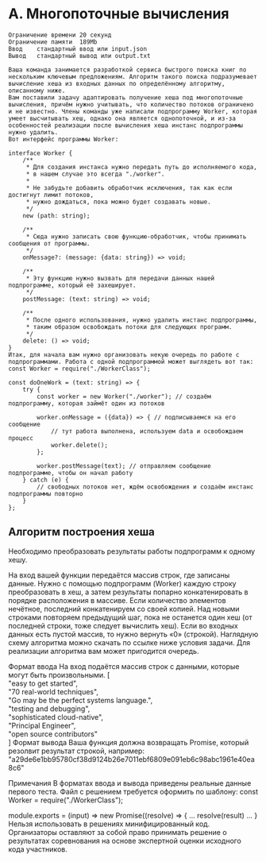 # A. Многопоточные вычисления
```
Ограничение времени	20 секунд
Ограничение памяти	189Mb
Ввод	стандартный ввод или input.json
Вывод	стандартный вывод или output.txt

Ваша команда занимается разработкой сервиса быстрого поиска книг по нескольким ключевым предложениям. Алгоритм такого поиска подразумевает вычисление хеша из входных данных по определённому алгоритму, описанному ниже.
Вам поставили задачу адаптировать получение хеша под многопоточные вычисления, причём нужно учитывать, что количество потоков ограничено и не известно. Члены команды уже написали подпрограмму Worker, которая умеет высчитывать хеш, однако она является однопоточной, и из-за особенностей реализации после вычисления хеша инстанс подпрограммы нужно удалить.
Вот интерфейс программы Worker:

interface Worker {  
    /**  
     * Для создания инстанса нужно передать путь до исполняемого кода,  
     * в нашем случае это всегда "./worker".  
     *  
     * Не забудьте добавить обработчик исключения, так как если достигнут лимит потоков,  
     * нужно дождаться, пока можно будет создавать новые.  
     */  
    new (path: string);  
 
    /**  
     * Сюда нужно записать свою функцию-обработчик, чтобы принимать сообщения от программы.  
     */  
    onMessage?: (message: {data: string}) => void;  
 
    /**  
     * Эту функцию нужно вызвать для передачи данных нашей подпрограмме, который её захеширует.  
     */  
    postMessage: (text: string) => void;  
 
    /**  
     * После одного использования, нужно удалить инстанс подпрограммы,  
     * таким образом освобождать потоки для следующих программ.  
     */  
    delete: () => void;  
}
Итак, для начала вам нужно организовать некую очередь по работе с подпрограммами. Работа с одной подпрограммой может выглядеть вот так:
const Worker = require("./WorkerClass");  
 
const doOneWork = (text: string) => {  
    try {  
        const worker = new Worker("./worker"); // создаём подпрограмму, которая займёт один из потоков  
 
        worker.onMessage = ({data}) => { // подписываемся на его сообщение  
            // тут работа выполнена, используем data и освобождаем процесс  
            worker.delete();  
        };  
 
        worker.postMessage(text); // отправляем сообщение подпрограмме, чтобы он начал работу  
    } catch (e) {  
        // свободных потоков нет, ждём освобождения и создаём инстанс подпрограммы повторно  
    }  
};
```
## Алгоритм построения хеша
Необходимо преобразовать результаты работы подпрограмм к одному хешу.

На вход вашей функции передаётся массив строк, где записаны данные.
Нужно с помощью подпрограмм (Worker) каждую строку преобразовать в хеш, а затем результаты попарно конкатенировать в порядке расположения в массиве.
Если количество элементов нечётное, последний конкатенируем со своей копией.
Над новыми строками повторяем предыдущий шаг, пока не останется один хеш (от последней строки, тоже следует вычислить хеш).
Если во входных данных есть пустой массив, то нужно вернуть «0» (строкой).
Наглядную схему алгоритма можно скачать по ссылке ниже условия задачи.
Для реализации алгоритма вам может пригодится очередь.

Формат ввода
На вход подаётся массив строк с данными, которые могут быть произвольными.
[  
    "easy to get started",  
    "70 real-world techniques",  
    "Go may be the perfect systems language.",  
    "testing and debugging",  
    "sophisticated cloud-native",  
    "Principal Engineer",  
    "open source contributors"  
]
Формат вывода
Ваша функция должна возвращать Promise, который резолвит результат строкой, например:
"a29de6e1bb95780cf38d9124b26e7011ebf6809e091eb6c98abc1961e40ea8c6"

Примечания
В форматах ввода и вывода приведены реальные данные первого теста.
Файл с решением требуется оформить по шаблону:
const Worker = require("./WorkerClass");  
 
module.exports = (input) => new Promise((resolve) => { ... resolve(result) ... }
Нельзя использовать в решениях минифицированный код. Организаторы оставляют за собой право принимать решение о результатах соревнования на основе экспертной оценки исходного кода участников.
